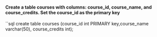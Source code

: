 #### Create a table courses with columns: course_id, course_name, and course_credits. Set the course_id as the primary key

``sql
create table courses (course_id int PRIMARY key,course_name varchar(50), course_credits int); 
```